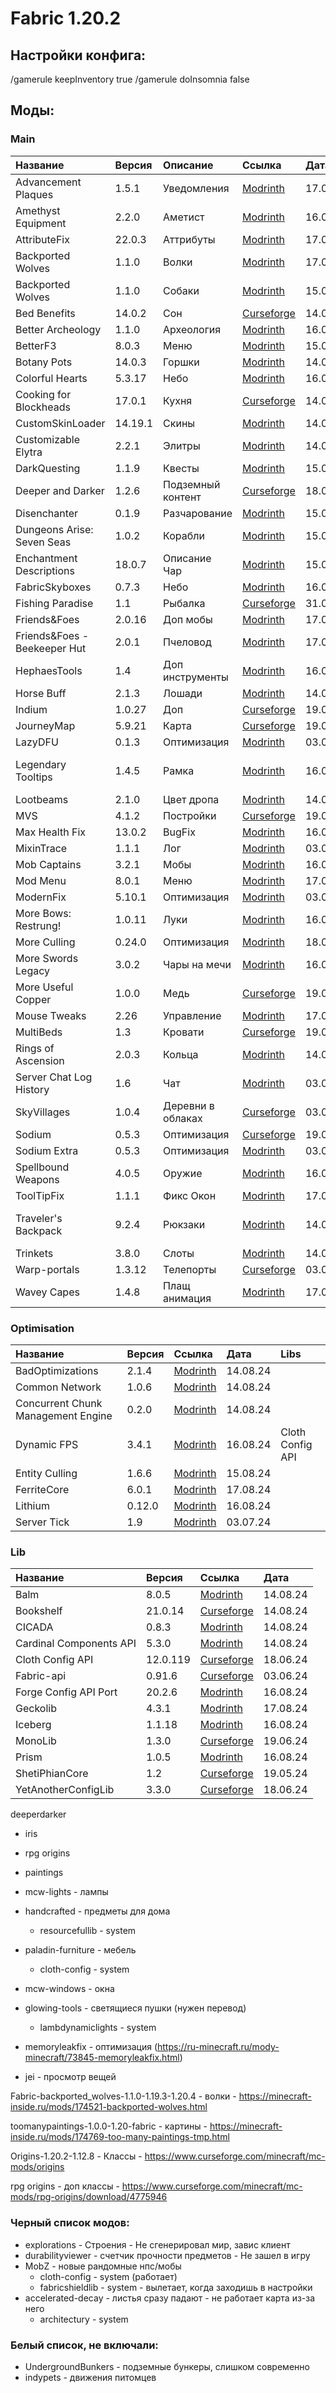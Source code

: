 # Fabric 1.20.2

## Настройки конфига:
/gamerule keepInventory true
/gamerule doInsomnia false

## Моды:

### Main
| Название                     | Версия  | Описание          | Ссылка                                                                                       | Дата     | Lang | Libs                                      |
|:-----------------------------|:--------|:------------------|:---------------------------------------------------------------------------------------------|:---------|:-----|:------------------------------------------|
| Advancement Plaques          | 1.5.1   | Уведомления       | [Modrinth](https://modrinth.com/mod/advancement-plaques)                                     | 17.08.24 |      | Iceberg, Prism                            |
| Amethyst Equipment           | 2.2.0   | Аметист           | [Modrinth](https://modrinth.com/mod/amethyst-equipment)                                      | 16.08.24 |      |                                           |
| AttributeFix                 | 22.0.3  | Аттрибуты         | [Modrinth](https://modrinth.com/mod/attributefix)                                            | 17.08.24 |      |                                           |
| Backported Wolves            | 1.1.0   | Волки             | [Modrinth](https://modrinth.com/mod/backported-wolves)                                       | 17.08.24 |      |                                           |
| Backported Wolves            | 1.1.0   | Собаки            | [Modrinth](https://modrinth.com/mod/backported-wolves/)                                      | 15.08.24 |      |                                           |
| Bed Benefits                 | 14.0.2  | Сон               | [Curseforge](https://www.curseforge.com/minecraft/mc-mods/bed-benefits)                      | 14.08.24 |      | Bookshelf                                 | 
| Better Archeology            | 1.1.0   | Археология        | [Modrinth](https://modrinth.com/mod/better-archeology)                                       | 16.08.24 |      |                                           |
| BetterF3                     | 8.0.3   | Меню              | [Modrinth](https://modrinth.com/mod/betterf3/)                                               | 15.08.24 |      | Cloth Config API                          |
| Botany Pots                  | 14.0.3  | Горшки            | [Modrinth](https://modrinth.com/mod/botany-pots)                                             | 14.08.24 |      | Bookshelf                                 | 
| Colorful Hearts              | 5.3.17  | Небо              | [Modrinth](https://modrinth.com/mod/colorful-hearts)                                         | 16.08.24 |      |                                           |
| Cooking for Blockheads       | 17.0.1  | Кухня             | [Curseforge](https://www.curseforge.com/minecraft/mc-mods/cooking-for-blockheads-fabric)     | 14.08.24 |      | Balm                                      |
| CustomSkinLoader             | 14.19.1 | Скины             | [Modrinth](https://modrinth.com/mod/customskinloader/)                                       | 14.08.24 |      |                                           | 
| Customizable Elytra          | 2.2.1   | Элитры            | [Modrinth](https://modrinth.com/mod/customizable-elytra/)                                    | 14.08.24 |      |                                           | 
| DarkQuesting                 | 1.1.9   | Квесты            | [Modrinth](https://modrinth.com/mod/darkquesting/)                                           | 15.08.24 |      |                                           | 
| Deeper and Darker            | 1.2.6   | Подземный контент | [Curseforge](https://www.curseforge.com/minecraft/mc-mods/deeperdarker)                      | 18.06.24 |      | YetAnotherConfigLib                       |      
| Disenchanter                 | 0.1.9   | Разчарование      | [Modrinth](https://modrinth.com/mod/disenchanter/)                                           | 15.08.24 |      | Cloth Config API                          | 
| Dungeons Arise: Seven Seas   | 1.0.2   | Корабли           | [Modrinth](https://modrinth.com/mod/when-dungeons-arise-seven-seas/)                         | 15.08.24 |      |                                           |
| Enchantment Descriptions     | 18.0.7  | Описание Чар      | [Modrinth](https://modrinth.com/mod/enchantment-description)                                 | 15.08.24 |      |                                           | 
| FabricSkyboxes               | 0.7.3   | Небо              | [Modrinth](https://modrinth.com/mod/fabricskyboxes)                                          | 16.08.24 |      |                                           |
| Fishing Paradise             | 1.1     | Рыбалка           | [Curseforge](https://www.curseforge.com/minecraft/mc-mods/fishingparadise)                   | 31.05.24 | Ru   | None                                      |                 
| Friends&Foes                 | 2.0.16  | Доп мобы          | [Modrinth](https://modrinth.com/mod/friends-and-foes)                                        | 17.08.24 |      |                                           |
| Friends&Foes - Beekeeper Hut | 2.0.1   | Пчеловод          | [Modrinth](https://modrinth.com/mod/friends-and-foes-beekeeper-hut-fabric)                   | 17.08.24 |      |                                           |
| HephaesTools                 | 1.4     | Доп инструменты   | [Modrinth](https://modrinth.com/datapack/hephaestools/)                                      | 16.08.24 |      |                                           |
| Horse Buff                   | 2.1.3   | Лошади            | [Modrinth](https://modrinth.com/mod/horsebuff)                                               | 14.08.24 |      |                                           | 
| Indium                       | 1.0.27  | Доп               | [Curseforge](https://www.curseforge.com/minecraft/mc-mods/indium)                            | 19.06.24 |      | None                                      |                 
| JourneyMap                   | 5.9.21  | Карта             | [Curseforge](https://www.curseforge.com/minecraft/mc-mods/journeymap)                        | 19.05.24 |      | None                                      |                 
| LazyDFU                      | 0.1.3   | Оптимизация       | [Modrinth](https://modrinth.com/mod/lazydfu)                                                 | 03.07.24 |      | None                                      |                 
| Legendary Tooltips           | 1.4.5   | Рамка             | [Modrinth](https://modrinth.com/mod/legendary-tooltips)                                      | 16.08.24 |      | Prism, Iсeberg, Forge Config API port     |
| Lootbeams                    | 2.1.0   | Цвет дропа        | [Modrinth](https://modrinth.com/mod/lootbeams/)                                              | 14.08.24 |      |                                           | 
| MVS                          | 4.1.2   | Постройки         | [Curseforge](https://www.curseforge.com/minecraft/mc-mods/moogs-voyager-structures)          | 19.05.24 |      | None                                      |      
| Max Health Fix               | 13.0.2  | BugFix            | [Modrinth](https://modrinth.com/mod/max-health-fix)                                          | 16.08.24 |      |                                           |
| MixinTrace                   | 1.1.1   | Лог               | [Modrinth](https://modrinth.com/mod/mixintrace)                                              | 03.07.24 |      | None                                      |                
| Mob Captains                 | 3.2.1   | Мобы              | [Modrinth](https://modrinth.com/datapack/mob-captains)                                       | 16.08.24 |      |                                           | 
| Mod Menu                     | 8.0.1   | Меню              | [Modrinth](https://modrinth.com/mod/modmenu)                                                 | 17.08.24 |      |                                           |
| ModernFix                    | 5.10.1  | Оптимизация       | [Modrinth](https://modrinth.com/mod/modernfix)                                               | 03.07.24 |      | None                                      |                
| More Bows: Restrung!         | 1.0.11  | Луки              | [Modrinth](https://modrinth.com/mod/more-bows-restrung/)                                     | 16.08.24 |      | Cloth Config API                          | 
| More Culling                 | 0.24.0  | Оптимизация       | [Modrinth](https://modrinth.com/mod/moreculling)                                             | 18.06.24 |      | Cloth Config API                          |                 
| More Swords Legacy           | 3.0.2   | Чары на мечи      | [Modrinth](https://modrinth.com/mod/more-swords-legacy)                                      | 16.08.24 |      | Bookshelf                                 |
| More Useful Copper           | 1.0.0   | Медь              | [Curseforge](https://www.curseforge.com/minecraft/mc-mods/more-useful-copper-2-0)            | 19.06.24 |      | MonoLib                                   |                 
| Mouse Tweaks                 | 2.26    | Управление        | [Modrinth](https://modrinth.com/mod/mouse-tweaks)                                            | 17.08.24 |      |                                           |
| MultiBeds                    | 1.3     | Кровати           | [Curseforge](https://www.curseforge.com/minecraft/mc-mods/multibeds-fabric)                  | 19.05.24 |      | ShetiPhianCore                            |                 
| Rings of Ascension           | 2.0.3   | Кольца            | [Modrinth](https://modrinth.com/mod/rings-of-ascension/)                                     | 14.08.24 |      | Trinkets                                  |
| Server Chat Log History      | 1.6     | Чат               | [Modrinth](https://modrinth.com/mod/server-chat-log-history/version/1.6)                     | 03.07.24 |      | None                                      |                  
| SkyVillages                  | 1.0.4   | Деревни в облаках | [Curseforge](https://www.curseforge.com/minecraft/mc-mods/sky-villages-fabric)               | 03.06.24 |      | None                                      |                 
| Sodium                       | 0.5.3   | Оптимизация       | [Curseforge](https://www.curseforge.com/minecraft/mc-mods/sodium)                            | 19.06.24 |      | None                                      |                 
| Sodium Extra                 | 0.5.3   | Оптимизация       | [Modrinth](https://modrinth.com/mod/sodium-extra)                                            | 03.07.24 |      | Sodium                                    |                 
| Spellbound Weapons           | 4.0.5   | Оружие            | [Modrinth](https://modrinth.com/datapack/spellbound-weapons)                                 | 16.08.24 |      |                                           |
| ToolTipFix                   | 1.1.1   | Фикс Окон         | [Modrinth](https://modrinth.com/mod/tooltipfix)                                              | 17.08.24 |      |                                           |
| Traveler's Backpack          | 9.2.4   | Рюкзаки           | [Modrinth](https://modrinth.com/mod/travelersbackpack/)                                      | 14.08.24 |      | Cloth Config API, Cardinal Components API | 
| Trinkets                     | 3.8.0   | Слоты             | [Modrinth](https://modrinth.com/mod/trinkets/)                                               | 14.08.24 |      |                                           | 
| Warp-portals                 | 1.3.12  | Телепорты         | [Curseforge](https://www.curseforge.com/minecraft/mc-mods/warp-portals-portal-teleportation) | 03.06.24 |      |                                           |
| Wavey Capes                  | 1.4.8   | Плащ анимация     | [Modrinth](https://modrinth.com/mod/wavey-capes)                                             | 17.08.24 |      |                                           |


### Optimisation
| Название                             | Версия | Ссылка                                                | Дата            | Libs             | 
|:-------------------------------------|:-------|:------------------------------------------------------|:----------------|:-----------------|
| BadOptimizations                     | 2.1.4  | [Modrinth](https://modrinth.com/mod/badoptimizations) | 14.08.24        |                  | 
| Common Network                       | 1.0.6  | [Modrinth](https://modrinth.com/mod/common-network)   | 14.08.24        |                  | 
| Concurrent Chunk Management Engine   | 0.2.0  | [Modrinth](https://modrinth.com/mod/c2me-fabric)      | 14.08.24        |                  | 
| Dynamic FPS                          | 3.4.1  | [Modrinth](https://modrinth.com/mod/dynamic-fps)      | 16.08.24        | Cloth Config API | 
| Entity Culling                       | 1.6.6  | [Modrinth](https://modrinth.com/mod/entityculling)    | 15.08.24        |                  | 
| FerriteCore                          | 6.0.1  | [Modrinth](https://modrinth.com/mod/ferrite-core)     | 17.08.24        |                  | 
| Lithium                              | 0.12.0 | [Modrinth](https://modrinth.com/mod/lithium)          | 16.08.24        |                  | 
| Server Tick                          | 1.9    | [Modrinth](https://modrinth.com/mod/servertick)       | 03.07.24        |                  | 


### Lib
| Название                | Версия   | Ссылка                                                                           | Дата     | 
|:------------------------|:---------|:---------------------------------------------------------------------------------|:---------|
| Balm                    | 8.0.5    | [Modrinth](https://modrinth.com/mod/balm/)                                       | 14.08.24 | 
| Bookshelf               | 21.0.14  | [Curseforge](https://www.curseforge.com/minecraft/mc-mods/bookshelf)             | 14.08.24 | 
| CICADA                  | 0.8.3    | [Modrinth](https://modrinth.com/mod/cicada/)                                     | 14.08.24 | 
| Cardinal Components API | 5.3.0    | [Modrinth](https://modrinth.com/mod/cardinal-components-api/)                    | 14.08.24 | 
| Cloth Config API        | 12.0.119 | [Curseforge](https://www.curseforge.com/minecraft/mc-mods/cloth-config)          | 18.06.24 |                  
| Fabric-api              | 0.91.6   | [Curseforge](https://www.curseforge.com/minecraft/mc-mods/fabric-api)            | 03.06.24 |                  
| Forge Config API Port   | 20.2.6   | [Modrinth](https://modrinth.com/mod/forge-config-api-port)                       | 16.08.24 |          
| Geckolib                | 4.3.1    | [Modrinth](https://modrinth.com/mod/geckolib)                                    | 17.08.24 |
| Iceberg                 | 1.1.18   | [Modrinth](https://modrinth.com/mod/iceberg)                                     | 16.08.24 |          
| MonoLib                 | 1.3.0    | [Curseforge](https://www.curseforge.com/minecraft/mc-mods/monolib)               | 19.06.24 |                  
| Prism                   | 1.0.5    | [Modrinth](https://modrinth.com/mod/prism-lib)                                   | 16.08.24 |          
| ShetiPhianCore          | 1.2      | [Curseforge](https://www.curseforge.com/minecraft/mc-mods/shetiphiancore-fabric) | 19.05.24 |                  
| YetAnotherConfigLib     | 3.3.0    | [Curseforge](https://www.curseforge.com/minecraft/mc-mods/yacl)                  | 18.06.24 |


deeperdarker




- iris
- rpg origins
- paintings


- mcw-lights - лампы

- handcrafted - предметы для дома
	- resourcefullib - system

- paladin-furniture - мебель
	- cloth-config - system
- mcw-windows - окна

- glowing-tools - cветящиеся пушки (нужен перевод)
	- lambdynamiclights - system


- memoryleakfix - оптимизация (https://ru-minecraft.ru/mody-minecraft/73845-memoryleakfix.html)

- jei - просмотр вещей


Fabric-backported_wolves-1.1.0-1.19.3-1.20.4 - волки - https://minecraft-inside.ru/mods/174521-backported-wolves.html

toomanypaintings-1.0.0-1.20-fabric - картины - https://minecraft-inside.ru/mods/174769-too-many-paintings-tmp.html


Origins-1.20.2-1.12.8 - Классы - https://www.curseforge.com/minecraft/mc-mods/origins

rpg origins - доп классы - https://www.curseforge.com/minecraft/mc-mods/rpg-origins/download/4775946

### Черный список модов:
- explorations - Строения - Не сгенерировал мир, завис клиент
- durabilityviewer - счетчик прочности предметов - Не зашел в игру
- MobZ - новые рандомные нпс/мобы 
	- cloth-config - system (работает)
	- fabricshieldlib - system - вылетает, когда заходишь в настройки
- accelerated-decay - листья сразу падают - не работает карта из-за него
	- architectury - system

### Белый список, не включали:
- UndergroundBunkers - подземные бункеры, слишком современно
- indypets - движения питомцев
